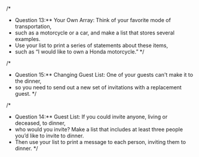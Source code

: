 /*
* Question 13:** Your Own Array: Think of your favorite mode of transportation, 
* such as a motorcycle or a car, and make a list that stores several examples. 
* Use your list to print a series of statements about these items, 
* such as “I would like to own a Honda motorcycle.”
*/

/*
* Question 15:** Changing Guest List: One of your guests can't make it to the dinner, 
* so you need to send out a new set of invitations with a replacement guest.
*/

/*
* Question 14:** Guest List: If you could invite anyone, living or deceased, to dinner, 
* who would you invite? Make a list that includes at least three people you’d like to invite to dinner. 
* Then use your list to print a message to each person, inviting them to dinner.
*/